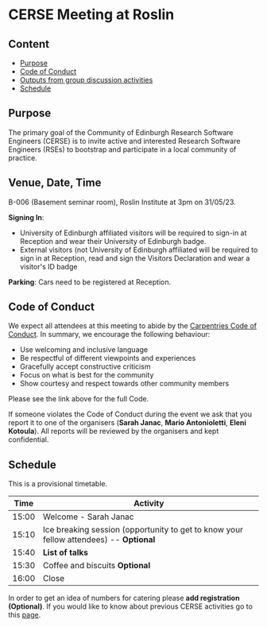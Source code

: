 # CERSE Meeting at Roslin

## Content
* [Purpose](#purpose)
* [Code of Conduct](#code-of-conduct)
* [Outputs from group discussion activities](#outputs-from-group-discussion-activities)
* [Schedule](#schedule)


## Purpose

The primary goal of the Community of Edinburgh Research Software Engineers (CERSE) is to invite active and interested Research Software Engineers (RSEs) to bootstrap and participate in a local community of practice.

## Venue, Date, Time

B-006 (Basement seminar room), Roslin Institute at 3pm on 31/05/23.

**Signing In**: 
* University of Edinburgh affiliated visitors will be required to sign-in at Reception and wear their University of Edinburgh badge.
* External visitors (not University of Edinburgh affiliated will be required to sign in at Reception, read and sign the Visitors Declaration and wear a visitor's ID badge

**Parking**: Cars need to be registered at Reception.


## Code of Conduct

We expect all attendees at this meeting to abide by the [Carpentries Code of Conduct](https://docs.carpentries.org/topic_folders/policies/code-of-conduct.html). In summary, we encourage the following behaviour:

* Use welcoming and inclusive language
* Be respectful of different viewpoints and experiences
* Gracefully accept constructive criticism
* Focus on what is best for the community
* Show courtesy and respect towards other community members

Please see the link above for the full Code.

If someone violates the Code of Conduct during the event we ask that you report it to one of the organisers (**Sarah Janac**, **Mario Antonioletti**, **Eleni Kotoula**). All reports will be reviewed by the organisers and kept confidential.  

## Schedule

This is a provisional timetable. 

|Time  | Activity      |
|------| ------|
|15:00 | Welcome - Sarah Janac |
|15:10 | Ice breaking session (opportunity to get to know your fellow attendees) -- **Optional** |
|15:40 | **List of talks** |
|15:30 | Coffee and biscuits **Optional** |
|16:00 | Close |

In order to get an idea of numbers for catering please **add registration (Optional)**. If you would like to know about previous CERSE activities go to this [page](https://cerse.github.io/).

